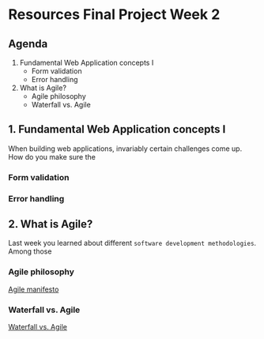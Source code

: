 # Resources Final Project Week 2

## Agenda

1. Fundamental Web Application concepts I
    - Form validation
    - Error handling
2. What is Agile?
    - Agile philosophy
    - Waterfall vs. Agile

## 1. Fundamental Web Application concepts I

When building web applications, invariably certain challenges come up. How do you make sure the

### Form validation

### Error handling


## 2. What is Agile?

Last week you learned about different `software development methodologies`. Among those

### Agile philosophy

[Agile manifesto](https://www.youtube.com/watch?v=jSayJF0epJs)

### Waterfall vs. Agile

[Waterfall vs. Agile](https://www.youtube.com/watch?v=egF9-FejbsA)
